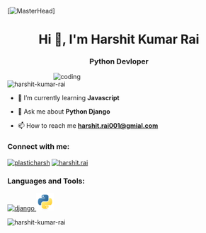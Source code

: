 [![MasterHead](https://indoanalytica.com/static/images/bannerr.gif)]
<h1 align="center">Hi 👋, I'm Harshit Kumar Rai</h1>
<h3 align="center">Python Devloper</h3>
<img align="right" alt="coding" width="400" src="https://cdn.dribbble.com/users/926537/screenshots/4502924/python-2.gif">

<p align="left"> <img src="https://komarev.com/ghpvc/?username=harshit-kumar-rai&label=Profile%20views&color=0e75b6&style=flat" alt="harshit-kumar-rai" /> </p>

- 🌱 I’m currently learning **Javascript**

- 💬 Ask me about **Python Django**

- 📫 How to reach me **harshit.rai001@gmial.com**

<h3 align="left">Connect with me:</h3>
<p align="left">
<a href="https://twitter.com/plasticharsh" target="blank"><img align="center" src="https://raw.githubusercontent.com/rahuldkjain/github-profile-readme-generator/master/src/images/icons/Social/twitter.svg" alt="plasticharsh" height="30" width="40" /></a>
<a href="https://instagram.com/harshit.rai" target="blank"><img align="center" src="https://raw.githubusercontent.com/rahuldkjain/github-profile-readme-generator/master/src/images/icons/Social/instagram.svg" alt="harshit.rai" height="30" width="40" /></a>
</p>

<h3 align="left">Languages and Tools:</h3>
<p align="left"> <a href="https://www.djangoproject.com/" target="_blank" rel="noreferrer"> <img src="https://cdn.worldvectorlogo.com/logos/django.svg" alt="django" width="40" height="40"/> </a> <a href="https://www.python.org" target="_blank" rel="noreferrer"> <img src="https://raw.githubusercontent.com/devicons/devicon/master/icons/python/python-original.svg" alt="python" width="40" height="40"/> </a> </p>

<p><img align="center" src="https://github-readme-stats.vercel.app/api/top-langs?username=harshit-kumar-rai&show_icons=true&locale=en&layout=compact" alt="harshit-kumar-rai" /></p>

